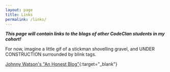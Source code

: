 ```yaml
---
layout: page
title: Links
permalink: /links/
---
```

***This page will contain links to the blogs of other CodeClan students in my cohort!***

For now, imagine a little gif of a stickman shovelling gravel, and UNDER CONSTRUCTION surrounded by blink tags.

[Johnny Watson's "An Honest Blog"](http://johnnywatson.co/ "An Honest Blog"){:target="_blank"}
